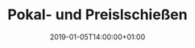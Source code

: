 ---
title: "Pokal- und Preislschießen"
publishdate: 2017-09-30
date: 2019-01-05T14:00:00+01:00
location: gleis
draft: false
outputs:
- html
- calendar
---